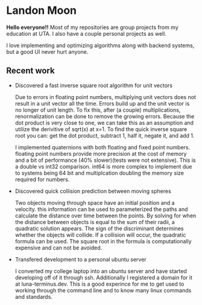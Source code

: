 # Landon Moon

**Hello everyone!!** Most of my repositories are group projects from my education at UTA. I also have a couple personal projects as well.

I love implementing and optimizing algorithms along with backend systems, but a good UI never hurt anyone.

## Recent work

- Discovered a fast inverse square root algorithm for unit vectors

  Due to errors in floating point numbers, multiplying unit vectors does not result in a unit vector all the time. Errors build up and the unit vector is no longer of unit length. To fix this, after (a couple) multiplications, renormalization can be done to remove the growing errors. Because the dot product is very close to one, we can take this as an assumption and utilize the derivitive of sqrt(x) at x=1. To find the quick inverse square root you can: get the dot product, subtract 1, half it, negate it, and add 1.

  I implemented quaternions with both floating and fixed point numbers. floating point numbers provide more precision at the cost of memory and a bit of performance (40% slower)(tests were not extensive). This is a double vs int32 comparison. int64 is more complex to implement due to systems being 64 bit and multiplcation doubling the memory size required for numbers.

- Discovered quick collision prediction between moving spheres

  Two objects moving through space have an initial position and a velocity. this information can be used to parameterized the paths and calculate the distance over time between the points. By solving for when the distance between objects is equal to the sum of their radii, a quadratic solution appears. The sign of the discriminant determines whether the objects will collide. If a collision will occur, the quadratic formula can be used. The square root in the formula is computationally expensive and can not be avoided.

- Transfered development to a personal ubuntu server

  I converted my college laptop into an ubuntu server and have started developing off of it through ssh. Additionally I registered a domain for it at luna-terminus.dev. This is a good experince for me to get used to working through the command line and to know many linux commands and standards.
